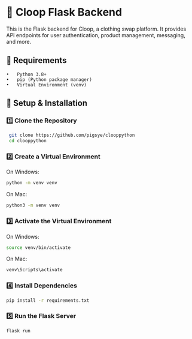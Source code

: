 # 🐍 Cloop Flask Backend

This is the Flask backend for Cloop, a clothing swap platform. It provides API endpoints for user authentication, product management, messaging, and more.

## 📌 Requirements
	•	Python 3.8+
	•	pip (Python package manager)
	•	Virtual Environment (venv)

## 🚀 Setup & Installation

### 1️⃣ Clone the Repository
   ```bash
    git clone https://github.com/pigsye/clooppython
    cd clooppython
   ```

### 2️⃣ Create a Virtual Environment
   On Windows:
   ```bash
   python -m venv venv
   ```
   On Mac:
   ```bash
   python3 -m venv venv
   ```

### 3️⃣ Activate the Virtual Environment

   On Windows:
   ```bash
   source venv/bin/activate
   ```
   On Mac:
   ```bash
   venv\Scripts\activate
   ```

### 4️⃣ Install Dependencies

   ```bash
   pip install -r requirements.txt
   ```

### 5️⃣ Run the Flask Server

   ```bash
   flask run
   ```